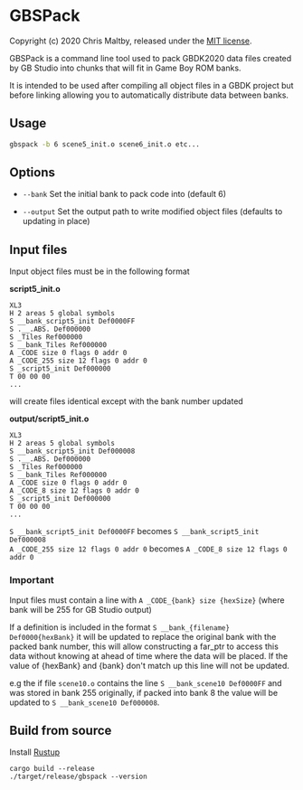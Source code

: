 # GBSPack

Copyright (c) 2020 Chris Maltby, released under the [MIT license](https://opensource.org/licenses/MIT).

GBSPack is a command line tool used to pack GBDK2020 data files created by GB Studio into chunks that will fit in Game Boy ROM banks.

It is intended to be used after compiling all object files in a GBDK project but before linking allowing you to automatically distribute data between banks.

## Usage

```bash
gbspack -b 6 scene5_init.o scene6_init.o etc...
```

## Options

- `--bank` Set the initial bank to pack code into (default 6)

- `--output` Set the output path to write modified object files (defaults to updating in place)

## Input files

Input object files must be in the following format

**script5_init.o**
```
XL3
H 2 areas 5 global symbols
S __bank_script5_init Def0000FF
S .__.ABS. Def000000
S _Tiles Ref000000
S __bank_Tiles Ref000000
A _CODE size 0 flags 0 addr 0
A _CODE_255 size 12 flags 0 addr 0
S _script5_init Def000000
T 00 00 00
...
```

will create files identical except with the bank number updated

**output/script5_init.o**
```
XL3
H 2 areas 5 global symbols
S __bank_script5_init Def000008
S .__.ABS. Def000000
S _Tiles Ref000000
S __bank_Tiles Ref000000
A _CODE size 0 flags 0 addr 0
A _CODE_8 size 12 flags 0 addr 0
S _script5_init Def000000
T 00 00 00
...
```

`S __bank_script5_init Def0000FF` becomes `S __bank_script5_init Def000008`  
`A _CODE_255 size 12 flags 0 addr 0` becomes `A _CODE_8 size 12 flags 0 addr 0`

### Important

Input files must contain a line with `A _CODE_{bank} size {hexSize}` (where bank will be 255 for GB Studio output)

If a definition is included in the format `S __bank_{filename} Def0000{hexBank}` it will be updated to replace the original bank with the packed bank number, this will allow constructing a far_ptr to access this data without knowing at ahead of time where the data will be placed. If the value of {hexBank} and {bank} don't match up this line will not be updated.

e.g the if file `scene10.o` contains the line `S __bank_scene10 Def0000FF` and was stored in bank 255 originally, if packed into bank 8 the value will be updated to `S __bank_scene10 Def000008`.

## Build from source

Install [Rustup](https://www.rust-lang.org/tools/install)

```
cargo build --release
./target/release/gbspack --version
```
